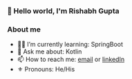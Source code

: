 ### 👋 Hello world, I'm Rishabh Gupta

<!-- <img align="center" width=420px alt="GIF" src="https://media.giphy.com/media/3ohhwNqFMnb7wZgNnq/giphy.gif"  height="250"/> -->
<!-- <img align="center" height="250px" width="900px" alt="GIF" src="https://media.giphy.com/media/3ohhwNqFMnb7wZgNnq/giphy.gif"  /> -->
<!-- <img src="https://github.com/Aksh-Bansal-dev/Aksh-Bansal-dev/raw/main/github.svg" /> -->

 ### About me

- 🐱‍💻 I’m currently learning: SpringBoot
- 💬 Ask me about: Kotlin
- 📫 How to reach me: [email](mailto:rishabh9aug@gmail.com) or [linkedIn](https://www.linkedin.com/in/rishabh-g-014020139/)
- ⚜ Pronouns: He/His

<!-- 
![top languages](https://github-readme-stats.vercel.app/api/top-langs/?username=aksh-bansal-dev&layout=compact&show_icons=true&hide_border=true&bg_color=232326&icon_color=ebcb8b&title_color=a0c5e7&text_color=a0c5e7)

<img src="https://github-profile-trophy.vercel.app/?username=Aksh-Bansal-dev&theme=onedark&margin-w=15&margin-h=15&column=7&v=2" alt="s3ansh33p" /> 
<img height="170" align="left" src="https://github-readme-stats.vercel.app/api?username=Aksh-Bansal-dev&count_private=true&include_all_commits=true&theme=onedark" alt="s3ansh33p" />
-->

